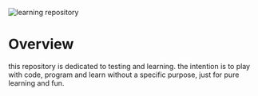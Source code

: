 ![learning repository](https://user-images.githubusercontent.com/23081419/174894629-4be1ce76-2d86-4888-bdac-9d52c3405e7a.png)



<h1>Overview</h1>
<p>this repository is dedicated to testing and learning. the intention is to play with code, program and learn without a specific purpose, just for pure learning and fun.</p>
